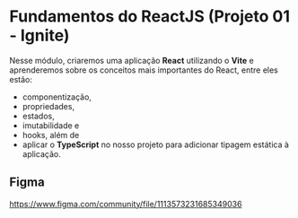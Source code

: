# Fundamentos do ReactJS (Projeto 01 - Ignite)

Nesse módulo, criaremos uma aplicação **React** utilizando o **Vite** e aprenderemos sobre os conceitos mais importantes do React, entre eles estão: 
- componentização, 
- propriedades, 
- estados, 
- imutabilidade e 
- hooks, além de 
- aplicar o **TypeScript** no nosso projeto para adicionar tipagem estática à aplicação.

## Figma
https://www.figma.com/community/file/1113573231685349036
